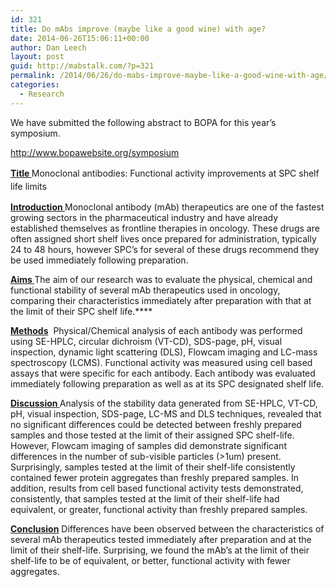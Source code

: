 ```yaml
---
id: 321
title: Do mAbs improve (maybe like a good wine) with age?
date: 2014-06-26T15:06:11+00:00
author: Dan Leech
layout: post
guid: http://mabstalk.com/?p=321
permalink: /2014/06/26/do-mabs-improve-maybe-like-a-good-wine-with-age/
categories:
  - Research
---
```

We have submitted the following abstract to BOPA for this year&#8217;s symposium.

<a title="The 17th Annual BOPA Symposium, Birmingham" href="http://www.bopawebsite.org/symposium" target="_blank">http://www.bopawebsite.org/symposium</a>

<span style="text-decoration: underline;"><b style="line-height: 1.5em;">Title </b></span><span style="line-height: 1.5em;">Monoclonal antibodies: Functional activity improvements at SPC shelf life limits</span>

<span style="text-decoration: underline;"><b>Introduction </b></span>Monoclonal antibody (mAb) therapeutics are one of the fastest growing sectors in the pharmaceutical industry and have already established themselves as frontline therapies in oncology. These drugs are often assigned short shelf lives once prepared for administration, typically 24 to 48 hours, however SPC’s for several of these drugs recommend they be used immediately following preparation.

<span style="text-decoration: underline;"><b>Aims </b></span>The aim of our research was to evaluate the physical, chemical and functional stability of several mAb therapeutics used in oncology, comparing their characteristics immediately after preparation with that at the limit of their SPC shelf life.****

<span style="text-decoration: underline;"><b>Methods</b></span>  Physical/Chemical analysis of each antibody was performed using SE-HPLC, circular dichroism (VT-CD), SDS-page, pH, visual inspection, dynamic light scattering (DLS), Flowcam imaging and LC-mass spectroscopy (LCMS). Functional activity was measured using cell based assays that were specific for each antibody. Each antibody was evaluated immediately following preparation as well as at its SPC designated shelf life.

<span style="text-decoration: underline;"><b>Discussion </b></span>Analysis of the stability data generated from SE-HPLC, VT-CD, pH, visual inspection, SDS-page, LC-MS and DLS techniques, revealed that no significant differences could be detected between freshly prepared samples and those tested at the limit of their assigned SPC shelf-life. However, Flowcam imaging of samples did demonstrate significant differences in the number of sub-visible particles (>1um) present. Surprisingly, samples tested at the limit of their shelf-life consistently contained fewer protein aggregates than freshly prepared samples. In addition, results from cell based functional activity tests demonstrated, consistently, that samples tested at the limit of their shelf-life had equivalent, or greater, functional activity than freshly prepared samples.

<span style="text-decoration: underline;"><b>Conclusion</b></span> Differences have been observed between the characteristics of several mAb therapeutics tested immediately after preparation and at the limit of their shelf-life. Surprising, we found the mAb’s at the limit of their shelf-life to be of equivalent, or better, functional activity with fewer aggregates.